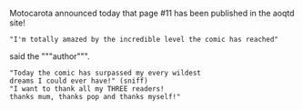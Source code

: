 Motocarota announced today that page #11 has been published in the aoqtd site!
```
"I'm totally amazed by the incredible level the comic has reached"
```
said the """author""".
```
"Today the comic has surpassed my every wildest
dreams I could ever have!" (sniff)
"I want to thank all my THREE readers!
thanks mum, thanks pop and thanks myself!"
```